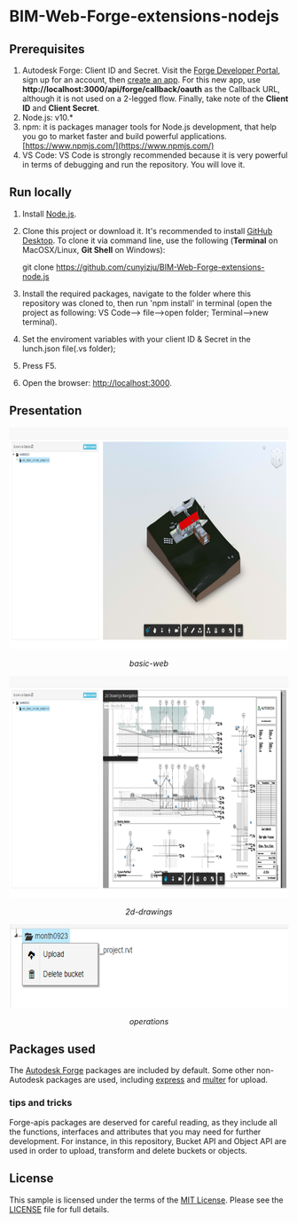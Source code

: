# BIM-Web-Forge-extensions-nodejs

## Prerequisites

1. Autodesk Forge: Client ID and Secret. Visit the [Forge Developer Portal](https://developer.autodesk.com), sign up for an account, then [create an app](https://developer.autodesk.com/myapps/create). For this new app, use **http://localhost:3000/api/forge/callback/oauth** as the Callback URL, although it is not used on a 2-legged flow. Finally, take note of the **Client ID** and **Client Secret**.  
2. Node.js: v10.*  
3. npm: it is packages manager tools for Node.js development, that help you go to market faster and build powerful applications.[https://www.npmjs.com/](https://www.npmjs.com/)  
3. VS Code: VS Code is strongly recommended because it is very powerful in terms of debugging and run the repository. You will love it.  

## Run locally

1. Install [Node.js](https://nodejs.org).  

2. Clone this project or download it. It's recommended to install [GitHub Desktop](https://desktop.github.com/). To clone it via command line, use the following (**Terminal** on MacOSX/Linux, **Git Shell** on Windows):  

    git clone https://github.com/cunyizju/BIM-Web-Forge-extensions-node.js  

3. Install the required packages, navigate to the folder where this repository was cloned to, then run 'npm install' in terminal (open the project as following: VS Code--> file-->open folder; Terminal-->new terminal).  
4. Set the enviroment variables with your client ID & Secret in the lunch.json file(.vs folder);  
5. Press F5.  
6. Open the browser: [http://localhost:3000](http://localhost:3000).  

## Presentation

<p align="center">
	<img src="/img/basic-web.png"   width="800" height="400">
	<p align="center">
		<em>basic-web</em>
	</p>
</p>
<p align="center">
	<img src="/img/2d-drawings.png"  width="800" height="400">
	<p align="center">
		<em>2d-drawings</em>
	</p>
</p>
<p align="center">
	<img src="/img/operations.png"   width="600" height="150">
	<p align="center">
		<em>operations</em>
	</p>
</p>

## Packages used

The [Autodesk Forge](https://www.npmjs.com/package/forge-apis) packages are included by default. Some other non-Autodesk packages are used, including [express](https://www.npmjs.com/package/express) and [multer](https://www.npmjs.com/package/multer) for upload.  

### tips and tricks

Forge-apis packages are deserved for careful reading, as they include all the functions, interfaces and attributes that you may need for further development. For instance, in this repository, Bucket API and Object API are used in order to upload, transform and delete buckets or objects.  

## License

This sample is licensed under the terms of the [MIT License](http://opensource.org/licenses/MIT).
Please see the [LICENSE](LICENSE) file for full details.
